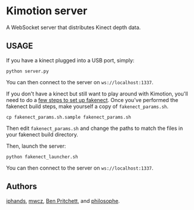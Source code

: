 Kimotion server
===============

A WebSocket server that distributes Kinect depth data.

USAGE
-----

If you have a kinect plugged into a USB port, simply:

    python server.py

You can then connect to the server on `ws://localhost:1337`.

If you don't have a kinect but still want to play around with Kimotion, you'll
need to do a [few steps to set up fakenect][fakenect].  Once you've performed
the fakenect build steps, make yourself a copy of `fakenect_params.sh`.

    cp fakenect_params.sh.sample fakenect_params.sh

Then edit `fakenect_params.sh` and change the paths to match the files in your
fakenect build directory.

Then, launch the server:

    python fakenect_launcher.sh

You can then connect to the server on `ws://localhost:1337`.

Authors
-------

[iphands][iphands], [mwcz][mwcz], [Ben Pritchett][bpritch], and [philosophe][philosophe].

[iphands]: https://github.com/iphands
[mwcz]: https://github.com/mwcz
[bpritch]: https://github.com/bjpritch
[philosophe]: https://github.com/philosophe
[fakenect]: http://openkinect.org/wiki/Fakenect
